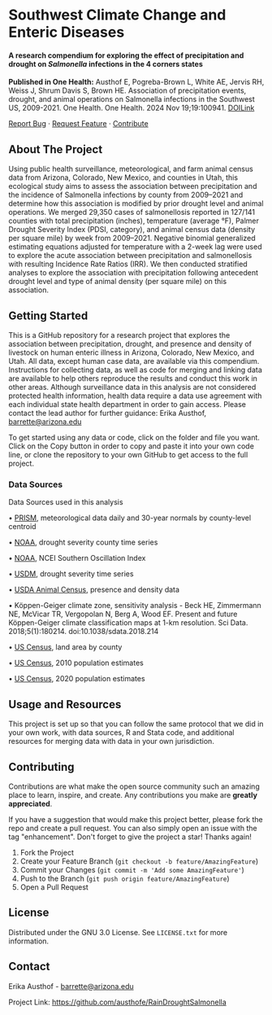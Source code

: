 # Southwest Climate Change and Enteric Diseases

#### A research compendium for exploring the effect of precipitation and drought on _Salmonella_ infections in the 4 corners states

**Published in One Health:** Austhof E, Pogreba-Brown L, White AE, Jervis RH, Weiss J, Shrum Davis S, Brown HE. Association of precipitation events, drought, and animal operations on Salmonella infections in the Southwest US, 2009-2021. One Health. One Health. 2024 Nov 19;19:100941. [DOILink](https://doi.org/10.1016/j.onehlt.2024.100941)

[Report Bug](https://github.com/austhofe/4CornersCCandFBD/issues) · [Request Feature](https://github.com/austhofe/4CornersCCandFBD/issues) · [Contribute](https://github.com/austhofe/4CornersCCandFBD/pulls)

## About The Project

Using public health surveillance, meteorological, and farm animal census data from Arizona, Colorado, New Mexico, and counties in Utah, this ecological study aims to assess the association between precipitation and the incidence of Salmonella infections by county from 2009–2021 and determine how this association is modified by prior drought level and animal operations. We merged 29,350 cases of salmonellosis reported in 127/141 counties with total precipitation (inches), temperature (average °F), Palmer Drought Severity Index (PDSI, category), and animal census data (density per square mile) by week from 2009–2021. Negative binomial generalized estimating equations adjusted for temperature with a 2-week lag were used to explore the acute association between precipitation and salmonellosis with resulting Incidence Rate Ratios (IRR). We then conducted stratified analyses to explore the association with precipitation following antecedent drought level and type of animal density (per square mile) on this association. 

## Getting Started

This is a GitHub repository for a research project that explores the association between precipitation, drought, and presence and density of livestock on human enteric illness in Arizona, Colorado, New Mexico, and Utah. All data, except human case data, are available via this compendium. Instructions for collecting data, as well as code for merging and linking data are available to help others reproduce the results and conduct this work in other areas. Although surveillance data in this analysis are not considered protected health information, health data require a data use agreement with each individual state health department in order to gain access. Please contact the lead author for further guidance: Erika Austhof, [barrette\@arizona.edu](mailto:barrette@arizona.edu)

To get started using any data or code, click on the folder and file you want. Click on the Copy button in order to copy and paste it into your own code line, or clone the repository to your own GitHub to get access to the full project.

### Data Sources
Data Sources used in this analysis

•	[PRISM](https://prism.oregonstate.edu/explorer/), meteorological data daily and 30-year normals by county-level centroid 

•	[NOAA](https://www.ncei.noaa.gov/access/monitoring/climate-at-a-glance/county/time-series), drought severity county time series

•	[NOAA](https://www.ncei.noaa.gov/access/monitoring/enso/soi), NCEI Southern Oscillation Index

•	[USDM](https://droughtmonitor.unl.edu/dmData/Timeseries.aspx), drought severity time series

•	[USDA Animal Census](https://www.nass.usda.gov/Data_and_Statistics/County_Data_Files/Livestock_County_Estimates/index.php), presence and density data

•	Köppen-Geiger climate zone, sensitivity analysis
        - Beck HE, Zimmermann NE, McVicar TR, Vergopolan N, Berg A, Wood EF. Present and future Köppen-Geiger climate classification maps at 1-km resolution. Sci Data. 2018;5(1):180214. doi:10.1038/sdata.2018.214
        
•	[US Census](https://www.census.gov/geographies/reference-files/time-series/geo/gazetteer-files.html), land area by county

•	[US Census](https://www.census.gov/data/datasets/time-series/demo/popest/2010s-counties-total.html), 2010 population estimates

•	[US Census](https://www.census.gov/data/datasets/time-series/demo/popest/2020s-counties-total.html), 2020 population estimates


## Usage and Resources

This project is set up so that you can follow the same protocol that we did in your own work, with data sources, R and Stata code, and additional resources for merging data with data in your own jurisdiction.

## Contributing

Contributions are what make the open source community such an amazing place to learn, inspire, and create. Any contributions you make are **greatly appreciated**.

If you have a suggestion that would make this project better, please fork the repo and create a pull request. You can also simply open an issue with the tag "enhancement". Don't forget to give the project a star! Thanks again!

1.  Fork the Project
2.  Create your Feature Branch (`git checkout -b feature/AmazingFeature`)
3.  Commit your Changes (`git commit -m 'Add some AmazingFeature'`)
4.  Push to the Branch (`git push origin feature/AmazingFeature`)
5.  Open a Pull Request

## License

Distributed under the GNU 3.0 License. See `LICENSE.txt` for more information.

## Contact

Erika Austhof - [barrette\@arizona.edu](mailto:barrette@arizona.edu)

Project Link: <https://github.com/austhofe/RainDroughtSalmonella>
